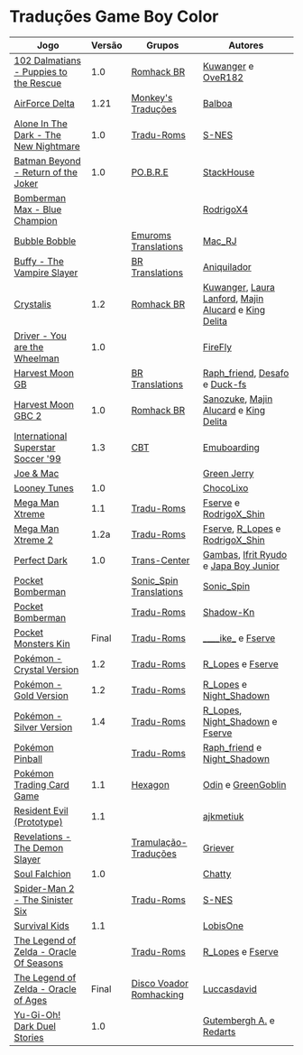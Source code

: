 # Traduções Game Boy Color

| Jogo | Versão | Grupos | Autores |
| ----------- | ----------- | ----------- | ----------- |
| [102 Dalmatians - Puppies to the Rescue](102-dalmatians-puppies-to-the-rescue_kuwanger-over182/) | 1.0 | [Romhack BR](../../grupos/romhack-br/) | [Kuwanger](../../autores/kuwanger/) e [OveR182](../../autores/over182/) |
| [AirForce Delta](airforce-delta_balboa/) | 1.21 | [Monkey's Traduções](../../grupos/monkeys-traducoes/) | [Balboa](../../autores/balboa/) |
| [Alone In The Dark - The New Nightmare](alone-in-the-dark-the-new-nightmare_s-nes/) | 1.0 | [Tradu\-Roms](../../grupos/tradu-roms/) | [S\-NES](../../autores/s-nes/) |
| [Batman Beyond - Return of the Joker](batman-beyond-return-of-the-joker_stackhouse/) | 1.0 | [PO\.B\.R\.E](../../grupos/pobre/) | [StackHouse](../../autores/stackhouse/) |
| [Bomberman Max - Blue Champion](bomberman-max-blue-champion_rodrigox4/) |  |  | [RodrigoX4](../../autores/rodrigox4/) |
| [Bubble Bobble](bubble-bobble_mac_rj/) |  | [Emuroms Translations](../../grupos/emuroms-translations/) | [Mac\_RJ](../../autores/mac_rj/) |
| [Buffy - The Vampire Slayer](buffy-the-vampire-slayer_aniquilador/) |  | [BR Translations](../../grupos/br-translations/) | [Aniquilador](../../autores/aniquilador/) |
| [Crystalis](crystalis_kuwanger-et-al/) | 1.2 | [Romhack BR](../../grupos/romhack-br/) | [Kuwanger](../../autores/kuwanger/), [Laura Lanford](../../autores/laura-lanford/), [Majin Alucard](../../autores/majin-alucard/) e [King Delita](../../autores/king-delita/) |
| [Driver - You are the Wheelman](driver-you-are-the-wheelman_firefly/) | 1.0 |  | [FireFly](../../autores/firefly/) |
| [Harvest Moon GB](harvest-moon-gb_raph_friend-desafo-duck-fs/) |  | [BR Translations](../../grupos/br-translations/) | [Raph\_friend](../../autores/raph_friend/), [Desafo](../../autores/desafo/) e [Duck\-fs](../../autores/duck-fs/) |
| [Harvest Moon GBC 2](harvest-moon-gbc-2_sanozuke-majin-alucard-king-delita/) | 1.0 | [Romhack BR](../../grupos/romhack-br/) | [Sanozuke](../../autores/sanozuke/), [Majin Alucard](../../autores/majin-alucard/) e [King Delita](../../autores/king-delita/) |
| [International Superstar Soccer '99](international-superstar-soccer-99_emuboarding/) | 1.3 | [CBT](../../grupos/cbt/) | [Emuboarding](../../autores/emuboarding/) |
| [Joe &amp; Mac](joe-mac_green-jerry/) |  |  | [Green Jerry](../../autores/green-jerry/) |
| [Looney Tunes](looney-tunes_chocolixo/) | 1.0 |  | [ChocoLixo](../../autores/chocolixo/) |
| [Mega Man Xtreme](mega-man-xtreme_fserve-rodrigox_shin/) | 1.1 | [Tradu\-Roms](../../grupos/tradu-roms/) | [Fserve](../../autores/fserve/) e [RodrigoX\_Shin](../../autores/rodrigox_shin/) |
| [Mega Man Xtreme 2](mega-man-xtreme-2_fserve-r_lopes-rodrigox_shin/) | 1.2a | [Tradu\-Roms](../../grupos/tradu-roms/) | [Fserve](../../autores/fserve/), [R\_Lopes](../../autores/r_lopes/) e [RodrigoX\_Shin](../../autores/rodrigox_shin/) |
| [Perfect Dark](perfect-dark_gambas-ifrit-ryudo-japa-boy-junior/) | 1.0 | [Trans\-Center](../../grupos/trans-center/) | [Gambas](../../autores/gambas/), [Ifrit Ryudo](../../autores/ifrit-ryudo/) e [Japa Boy Junior](../../autores/japa-boy-junior/) |
| [Pocket Bomberman](pocket-bomberman_sonic_spin/) |  | [Sonic\_Spin Translations](../../grupos/sonic_spin-translations/) | [Sonic\_Spin](../../autores/sonic_spin/) |
| [Pocket Bomberman](pocket-bomberman_shadow-kn/) |  | [Tradu\-Roms](../../grupos/tradu-roms/) | [Shadow\-Kn](../../autores/shadow-kn/) |
| [Pocket Monsters Kin](pocket-monsters-kin_____ike_-fserve/) | Final | [Tradu\-Roms](../../grupos/tradu-roms/) | [\_\_\_\_ike\_](../../autores/ike/) e [Fserve](../../autores/fserve/) |
| [Pokémon - Crystal Version](pokemon-crystal-version_r_lopes-fserve/) | 1.2 | [Tradu\-Roms](../../grupos/tradu-roms/) | [R\_Lopes](../../autores/r_lopes/) e [Fserve](../../autores/fserve/) |
| [Pokémon - Gold Version](pokemon-gold-version_r_lopes-night_shadown/) | 1.2 | [Tradu\-Roms](../../grupos/tradu-roms/) | [R\_Lopes](../../autores/r_lopes/) e [Night\_Shadown](../../autores/night_shadown/) |
| [Pokémon - Silver Version](pokemon-silver-version_r_lopes-night_shadown-fserve/) | 1.4 | [Tradu\-Roms](../../grupos/tradu-roms/) | [R\_Lopes](../../autores/r_lopes/), [Night\_Shadown](../../autores/night_shadown/) e [Fserve](../../autores/fserve/) |
| [Pokémon Pinball](pokemon-pinball_raph_friend-night_shadown/) |  | [Tradu\-Roms](../../grupos/tradu-roms/) | [Raph\_friend](../../autores/raph_friend/) e [Night\_Shadown](../../autores/night_shadown/) |
| [Pokémon Trading Card Game](pokemon-trading-card-game_odin-greengoblin/) | 1.1 | [Hexagon](../../grupos/hexagon/) | [Odin](../../autores/odin/) e [GreenGoblin](../../autores/greengoblin/) |
| [Resident Evil (Prototype)](resident-evil-prototype_ajkmetiuk/) | 1.1 |  | [ajkmetiuk](../../autores/ajkmetiuk/) |
| [Revelations - The Demon Slayer](revelations-the-demon-slayer_griever/) |  | [Tramulação\-Traduções](../../grupos/tramulacao-traducoes/) | [Griever](../../autores/griever/) |
| [Soul Falchion](soul-falchion_chatty/) | 1.0 |  | [Chatty](../../autores/chatty/) |
| [Spider-Man 2 - The Sinister Six](spider-man-2-the-sinister-six_s-nes/) |  | [Tradu\-Roms](../../grupos/tradu-roms/) | [S\-NES](../../autores/s-nes/) |
| [Survival Kids](survival-kids_lobisone/) | 1.1 |  | [LobisOne](../../autores/lobisone/) |
| [The Legend of Zelda - Oracle Of Seasons](the-legend-of-zelda-oracle-of-seasons_r_lopes-fserve/) |  | [Tradu\-Roms](../../grupos/tradu-roms/) | [R\_Lopes](../../autores/r_lopes/) e [Fserve](../../autores/fserve/) |
| [The Legend of Zelda - Oracle of Ages](the-legend-of-zelda-oracle-of-ages_luccasdavid/) | Final | [Disco Voador Romhacking](../../grupos/disco-voador-romhacking/) | [Luccasdavid](../../autores/luccasdavid/) |
| [Yu-Gi-Oh! Dark Duel Stories](yu-gi-oh-dark-duel-stories_gutembergh-a-redarts/) | 1.0 |  | [Gutembergh A\.](../../autores/gutembergh-a/) e [Redarts](../../autores/redarts/) |